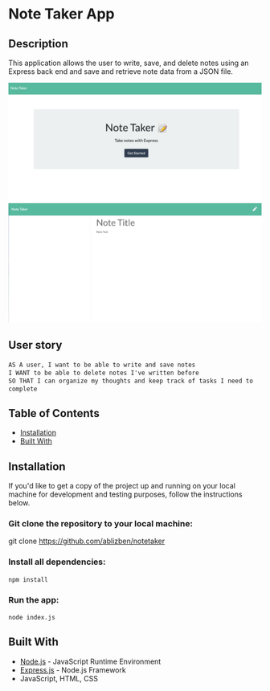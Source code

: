 # Note Taker App

## Description

This application allows the user to write, save, and delete notes using an Express back end and save and retrieve note data from a JSON file.

![](notetaker1.png)
![](notetaker2.png)

## User story

``` 
AS A user, I want to be able to write and save notes
I WANT to be able to delete notes I've written before
SO THAT I can organize my thoughts and keep track of tasks I need to complete

```

## Table of Contents
            
* [Installation](#Installation)
* [Built With](#Usage) 


## Installation

If you'd like to get a copy of the project up and running on your local machine for development and testing purposes, follow the instructions below.

### Git clone the repository to your local machine:

 git clone https://github.com/ablizben/notetaker


### Install all dependencies:

    npm install

### Run the app:

    node index.js

## Built With

- [Node.js](https://nodejs.org/en/) - JavaScript Runtime Environment
- [Express.js](https://expressjs.com/) - Node.js Framework
- JavaScript, HTML, CSS

